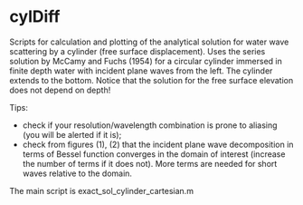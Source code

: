 # cylDiff
Scripts for calculation and plotting of the analytical solution for water wave scattering by a cylinder (free surface displacement).
Uses the series solution by McCamy and Fuchs (1954) for a circular cylinder immersed in finite depth water with incident plane waves from the left.
The cylinder extends to the bottom.
Notice that the solution for the free surface elevation does not depend on depth!


Tips:
- check if your resolution/wavelength combination is prone to aliasing (you will be alerted if it is);
- check from figures (1), (2) that the incident plane wave decomposition in terms of Bessel function converges in the domain of interest (increase the number of terms if it does not). More terms are needed for short waves relative to the domain.

The main script is exact_sol_cylinder_cartesian.m
